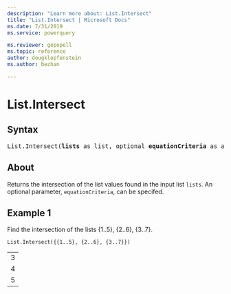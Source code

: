 ```yaml
---
description: "Learn more about: List.Intersect"
title: "List.Intersect | Microsoft Docs"
ms.date: 7/31/2019
ms.service: powerquery

ms.reviewer: gepopell
ms.topic: reference
author: dougklopfenstein
ms.author: bezhan

---
```

# List.Intersect

## Syntax

<pre>
List.Intersect(<b>lists</b> as list, optional <b>equationCriteria</b> as any) as list 
</pre>
  
## About  
Returns the intersection of the list values found in the input list `lists`. An optional parameter, `equationCriteria`, can be specifed.

## Example 1
Find the intersection of the lists {1..5}, {2..6}, {3..7}.

```powerquery-m
List.Intersect({{1..5}, {2..6}, {3..7}})
```

<table> <tr><td>3</td></tr> <tr><td>4</td></tr> <tr><td>5</td></tr> </table>
